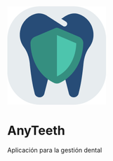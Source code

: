 ![AnyTeeth](src/main/resources/com/charlymech/anyteeth/img/any_teeth_icon_light.png)

# AnyTeeth

Aplicación para la gestión dental